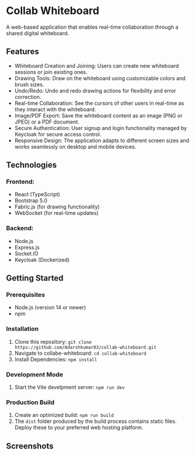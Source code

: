 # Collab Whiteboard

A web-based application that enables real-time collaboration through a shared digital whiteboard.

## Features

- Whiteboard Creation and Joining: Users can create new whiteboard sessions or join existing ones.
- Drawing Tools: Draw on the whiteboard using customizable colors and brush sizes.
- Undo/Redo: Undo and redo drawing actions for flexibility and error correction.
- Real-time Collaboration: See the cursors of other users in real-time as they interact with the whiteboard.
- Image/PDF Export: Save the whiteboard content as an image (PNG or JPEG) or a PDF document.
- Secure Authentication: User signup and login functionality managed by Keycloak for secure access control.
- Responsive Design: The application adapts to different screen sizes and works seamlessly on desktop and mobile devices.

## Technologies

### Frontend:

- React (TypeScript)
- Bootstrap 5.0
- Fabric.js (for drawing functionality)
- WebSocket (for real-time updates)

### Backend:

- Node.js
- Express.js
- Socket.IO
- Keycloak (Dockerized)

## Getting Started

### Prerequisites

- Node.js (version 14 or newer)
- npm

### Installation

1.  Clone this repository: `git clone https://github.com/Adarshkumar03/collab-whiteboard.git`
2.  Navigate to collabe-whiteboard: `cd collab-whiteboard`
3.  Install Dependencies: `npm install`

### Development Mode

1.  Start the Vite develpment server: `npm run dev`

### Production Build

1. Create an optimized build: `npm run build`
2. The `dist` folder produced by the build process contains static files. Deploy these to your preferred web hosting platform.

## Screenshots
